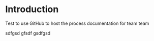 # Introduction

Test to use GitHub to host the process documentation for team team

sdfgsd
gfsdf
gsdfgsd
